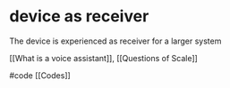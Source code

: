 # device as receiver
The device is experienced as receiver for a larger system

[[What is a voice assistant]], [[Questions of Scale]]

#code [[Codes]]